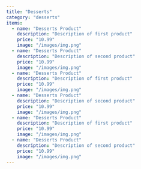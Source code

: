 ```yaml
---
title: "Desserts"
category: "desserts"
items:
  - name: "Desserts Product"
    description: "Description of first product"
    price: "10.99"
    image: "/images/img.png"
  - name: "Desserts Product"
    description: "Description of second product"
    price: "10.99"
    image: "/images/img.png"
  - name: "Desserts Product"
    description: "Description of first product"
    price: "10.99"
    image: "/images/img.png"
  - name: "Desserts Product"
    description: "Description of second product"
    price: "10.99"
    image: "/images/img.png"
  - name: "Desserts Product"
    description: "Description of first product"
    price: "10.99"
    image: "/images/img.png"
  - name: "Desserts Product"
    description: "Description of second product"
    price: "10.99"
    image: "/images/img.png"    
---
```

